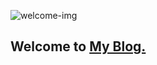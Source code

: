 ![welcome-img](https://uujeong.github.io/assets/img/mimoticon/intro-big.jpeg)

## Welcome to [My Blog.](https://uujeong.github.io)
